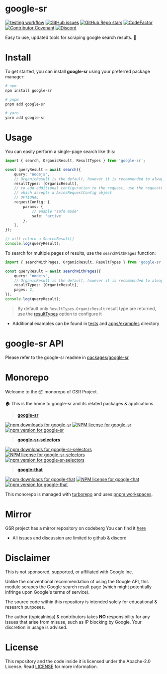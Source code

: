 # google-sr
[![testing workflow](https://github.com/typicalninja/google-sr/actions/workflows/tests.yml/badge.svg)](https://github.com/typicalninja/google-sr)
[![GitHub issues](https://img.shields.io/github/issues/typicalninja/google-sr)](https://github.com/typicalninja/google-sr/issues)
[![GitHub Repo stars](https://img.shields.io/github/stars/typicalninja/google-sr)](https://github.com/typicalninja/google-sr/stargazers)
[![CodeFactor](https://www.codefactor.io/repository/github/typicalninja/google-sr/badge)](https://www.codefactor.io/repository/github/typicalninja/google-sr)
[![Contributor Covenant](https://img.shields.io/badge/Contributor%20Covenant-2.1-4baaaa.svg)](CODE_OF_CONDUCT.md) 
[![Discord](https://img.shields.io/discord/807868280387665970)](https://discord.gg/ynwckXS9T2)

Easy to use, updated tools for scraping google search results. 🚀

# Install

To get started, you can install **google-sr** using your preferred package manager:

```bash
# npm
npm install google-sr

# pnpm 
pnpm add google-sr

# yarn
yarn add google-sr
```

# Usage

You can easily perform a single-page search like this:

```ts
import { search, OrganicResult, ResultTypes } from 'google-sr';

const queryResult = await search({
    query: "nodejs",
    // OrganicResult is the default, however it is recommended to always specify the result type
    resultTypes: [OrganicResult],
    // to add additional configuration to the request, use the requestConfig option
    // which accepts a AxiosRequestConfig object
    // OPTIONAL
    requestConfig: {
		params: {
            // enable "safe mode"
			safe: 'active'
		},
	},
});

// will return a SearchResult[]
console.log(queryResult);
```

To search for multiple pages of results, use the `searchWithPages` function:

```ts
import { searchWithPages, OrganicResult, ResultTypes } from 'google-sr';

const queryResult = await searchWithPages({
    query: "nodejs",
    // OrganicResult is the default, however it is recommended to always specify the result type
    resultTypes: [OrganicResult],
    pages: 2,
});
console.log(queryResult);
```

> By default only `ResultTypes.OrganicResult` result type are returned, use the [resultTypes](#searchoptionsr--resultselector) option to configure it

* Additional examples can be found in [tests](#tests) and [apps/examples](https://github.com/typicalninja/google-sr/tree/master/apps/examples) directory

# google-sr API

Please refer to the google-sr readme in [packages/google-sr](https://github.com/typicalninja/google-sr/blob/master/packages/google-sr/README.md)

# Monorepo

Welcome to the 📦 monorepo of GSR Project.
 
🏠 This is the home to google-sr and its related packages & applications.

> **[google-sr](https://github.com/typicalninja/google-sr/blob/master/packages/google-sr)**

[![npm downloads for google-sr](https://img.shields.io/npm/dw/google-sr)](https://www.npmjs.com/package/google-sr)
[![NPM license for google-sr](https://img.shields.io/npm/l/google-sr)](https://www.npmjs.com/package/google-sr)
[![npm version for google-sr](https://img.shields.io/npm/v/google-sr)](https://www.npmjs.com/package/google-sr)

> **[google-sr-selectors](https://github.com/typicalninja/google-sr/blob/master/packages/google-sr-selectors)**

[![npm downloads for google-sr-selectors](https://img.shields.io/npm/dw/google-sr-selectors)](https://www.npmjs.com/package/google-sr-selectors)
[![NPM license for google-sr-selectors](https://img.shields.io/npm/l/google-sr-selectors)](https://www.npmjs.com/package/google-sr-selectors)
[![npm version for google-sr-selectors](https://img.shields.io/npm/v/google-sr-selectors)](https://www.npmjs.com/package/google-sr-selectors)


> **[google-that](https://github.com/typicalninja/google-sr/tree/master/packages/google-that)**

[![npm downloads for google-that](https://img.shields.io/npm/dw/google-that)](https://www.npmjs.com/package/google-that)
[![NPM license for google-that](https://img.shields.io/npm/l/google-that)](https://www.npmjs.com/package/google-that)
[![npm version for google-that](https://img.shields.io/npm/v/google-that)](https://www.npmjs.com/package/google-that)


This monorepo is managed with [turborepo](https://turbo.build/repo) and uses [pnpm workspaces](https://pnpm.io/workspaces).

# Mirror

GSR project has a mirror repository on codeberg 
You can find it [here](https://codeberg.org/typicalninja/google-sr)

* All issues and discussion are limited to github & discord

# Disclaimer

This is not sponsored, supported, or affiliated with Google Inc.

Unlike the conventional recommendation of using the Google API, this module scrapes the Google search result page (which might potentially infringe upon Google's terms of service).

The source code within this repository is intended solely for educational & research purposes.

The author (typicalninja) & contributors takes **NO** responsibility for any issues that arise from misuse, such as IP blocking by Google. Your discretion in usage is advised.

# License

This repository and the code inside it is licensed under the Apache-2.0 License. Read [LICENSE](./LICENSE) for more information.